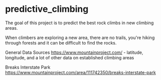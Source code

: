 # predictive_climbing

The goal of this project is to predict the best rock climbs in new climbing areas.

When climbers are exploring a new area, there are no trails, you're hiking through forests and it can be difficult to find the rocks.

General Data Sources
https://www.mountainproject.com/ - latitude, longitude, and a lot of other data on established climbing areas


Breaks Interstate Park
https://www.mountainproject.com/area/111742350/breaks-interstate-park
